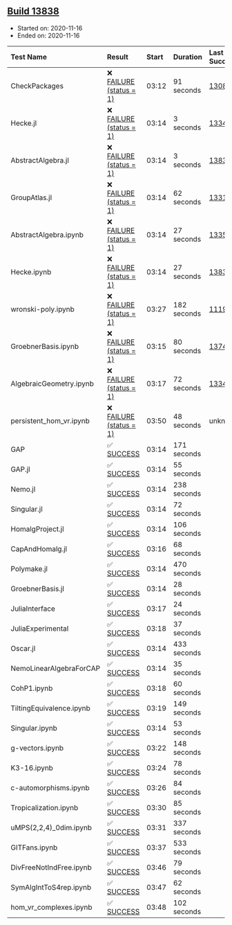 ## [Build 13838](https://oscarci.mathematik.uni-kl.de/job/oscar/13838/)

* Started on: 2020-11-16
* Ended on: 2020-11-16

| Test Name    | Result | Start | Duration | Last Success | First Failure |
|:-------------|:-------|:------|:---------|:-------------|:--------------|
| CheckPackages | ❌ [FAILURE (status = 1)](https://oscarci.mathematik.uni-kl.de/job/oscar/13838/artifact/logs/build-13838/CheckPackages.log) | 03:12 | 91 seconds | [13085](https://oscarci.mathematik.uni-kl.de/job/oscar/13085/) | [13086](https://oscarci.mathematik.uni-kl.de/job/oscar/13086/) |
| Hecke.jl | ❌ [FAILURE (status = 1)](https://oscarci.mathematik.uni-kl.de/job/oscar/13838/artifact/logs/build-13838/Hecke.jl.log) | 03:14 | 3 seconds | [13341](https://oscarci.mathematik.uni-kl.de/job/oscar/13341/) | [13342](https://oscarci.mathematik.uni-kl.de/job/oscar/13342/) |
| AbstractAlgebra.jl | ❌ [FAILURE (status = 1)](https://oscarci.mathematik.uni-kl.de/job/oscar/13838/artifact/logs/build-13838/AbstractAlgebra.jl.log) | 03:14 | 3 seconds | [13837](https://oscarci.mathematik.uni-kl.de/job/oscar/13837/) | [13838](https://oscarci.mathematik.uni-kl.de/job/oscar/13838/) |
| GroupAtlas.jl | ❌ [FAILURE (status = 1)](https://oscarci.mathematik.uni-kl.de/job/oscar/13838/artifact/logs/build-13838/GroupAtlas.jl.log) | 03:14 | 62 seconds | [13311](https://oscarci.mathematik.uni-kl.de/job/oscar/13311/) | [13312](https://oscarci.mathematik.uni-kl.de/job/oscar/13312/) |
| AbstractAlgebra.ipynb | ❌ [FAILURE (status = 1)](https://oscarci.mathematik.uni-kl.de/job/oscar/13838/artifact/logs/build-13838/AbstractAlgebra.ipynb.log) | 03:14 | 27 seconds | [13355](https://oscarci.mathematik.uni-kl.de/job/oscar/13355/) | [13356](https://oscarci.mathematik.uni-kl.de/job/oscar/13356/) |
| Hecke.ipynb | ❌ [FAILURE (status = 1)](https://oscarci.mathematik.uni-kl.de/job/oscar/13838/artifact/logs/build-13838/Hecke.ipynb.log) | 03:14 | 27 seconds | [13837](https://oscarci.mathematik.uni-kl.de/job/oscar/13837/) | [13838](https://oscarci.mathematik.uni-kl.de/job/oscar/13838/) |
| wronski-poly.ipynb | ❌ [FAILURE (status = 1)](https://oscarci.mathematik.uni-kl.de/job/oscar/13838/artifact/logs/build-13838/wronski-poly.ipynb.log) | 03:27 | 182 seconds | [11192](https://oscarci.mathematik.uni-kl.de/job/oscar/11192/) | [11193](https://oscarci.mathematik.uni-kl.de/job/oscar/11193/) |
| GroebnerBasis.ipynb | ❌ [FAILURE (status = 1)](https://oscarci.mathematik.uni-kl.de/job/oscar/13838/artifact/logs/build-13838/GroebnerBasis.ipynb.log) | 03:15 | 80 seconds | [13748](https://oscarci.mathematik.uni-kl.de/job/oscar/13748/) | [13749](https://oscarci.mathematik.uni-kl.de/job/oscar/13749/) |
| AlgebraicGeometry.ipynb | ❌ [FAILURE (status = 1)](https://oscarci.mathematik.uni-kl.de/job/oscar/13838/artifact/logs/build-13838/AlgebraicGeometry.ipynb.log) | 03:17 | 72 seconds | [13341](https://oscarci.mathematik.uni-kl.de/job/oscar/13341/) | [13342](https://oscarci.mathematik.uni-kl.de/job/oscar/13342/) |
| persistent_hom_vr.ipynb | ❌ [FAILURE (status = 1)](https://oscarci.mathematik.uni-kl.de/job/oscar/13838/artifact/logs/build-13838/persistent_hom_vr.ipynb.log) | 03:50 | 48 seconds | unknown | unknown |
| GAP | ✅ [SUCCESS](https://oscarci.mathematik.uni-kl.de/job/oscar/13838/artifact/logs/build-13838/GAP.log) | 03:14 | 171 seconds |  |  |
| GAP.jl | ✅ [SUCCESS](https://oscarci.mathematik.uni-kl.de/job/oscar/13838/artifact/logs/build-13838/GAP.jl.log) | 03:14 | 55 seconds |  |  |
| Nemo.jl | ✅ [SUCCESS](https://oscarci.mathematik.uni-kl.de/job/oscar/13838/artifact/logs/build-13838/Nemo.jl.log) | 03:14 | 238 seconds |  |  |
| Singular.jl | ✅ [SUCCESS](https://oscarci.mathematik.uni-kl.de/job/oscar/13838/artifact/logs/build-13838/Singular.jl.log) | 03:14 | 72 seconds |  |  |
| HomalgProject.jl | ✅ [SUCCESS](https://oscarci.mathematik.uni-kl.de/job/oscar/13838/artifact/logs/build-13838/HomalgProject.jl.log) | 03:14 | 106 seconds |  |  |
| CapAndHomalg.jl | ✅ [SUCCESS](https://oscarci.mathematik.uni-kl.de/job/oscar/13838/artifact/logs/build-13838/CapAndHomalg.jl.log) | 03:16 | 68 seconds |  |  |
| Polymake.jl | ✅ [SUCCESS](https://oscarci.mathematik.uni-kl.de/job/oscar/13838/artifact/logs/build-13838/Polymake.jl.log) | 03:14 | 470 seconds |  |  |
| GroebnerBasis.jl | ✅ [SUCCESS](https://oscarci.mathematik.uni-kl.de/job/oscar/13838/artifact/logs/build-13838/GroebnerBasis.jl.log) | 03:14 | 28 seconds |  |  |
| JuliaInterface | ✅ [SUCCESS](https://oscarci.mathematik.uni-kl.de/job/oscar/13838/artifact/logs/build-13838/JuliaInterface.log) | 03:17 | 24 seconds |  |  |
| JuliaExperimental | ✅ [SUCCESS](https://oscarci.mathematik.uni-kl.de/job/oscar/13838/artifact/logs/build-13838/JuliaExperimental.log) | 03:18 | 37 seconds |  |  |
| Oscar.jl | ✅ [SUCCESS](https://oscarci.mathematik.uni-kl.de/job/oscar/13838/artifact/logs/build-13838/Oscar.jl.log) | 03:14 | 433 seconds |  |  |
| NemoLinearAlgebraForCAP | ✅ [SUCCESS](https://oscarci.mathematik.uni-kl.de/job/oscar/13838/artifact/logs/build-13838/NemoLinearAlgebraForCAP.log) | 03:14 | 35 seconds |  |  |
| CohP1.ipynb | ✅ [SUCCESS](https://oscarci.mathematik.uni-kl.de/job/oscar/13838/artifact/logs/build-13838/CohP1.ipynb.log) | 03:18 | 60 seconds |  |  |
| TiltingEquivalence.ipynb | ✅ [SUCCESS](https://oscarci.mathematik.uni-kl.de/job/oscar/13838/artifact/logs/build-13838/TiltingEquivalence.ipynb.log) | 03:19 | 149 seconds |  |  |
| Singular.ipynb | ✅ [SUCCESS](https://oscarci.mathematik.uni-kl.de/job/oscar/13838/artifact/logs/build-13838/Singular.ipynb.log) | 03:14 | 53 seconds |  |  |
| g-vectors.ipynb | ✅ [SUCCESS](https://oscarci.mathematik.uni-kl.de/job/oscar/13838/artifact/logs/build-13838/g-vectors.ipynb.log) | 03:22 | 148 seconds |  |  |
| K3-16.ipynb | ✅ [SUCCESS](https://oscarci.mathematik.uni-kl.de/job/oscar/13838/artifact/logs/build-13838/K3-16.ipynb.log) | 03:24 | 78 seconds |  |  |
| c-automorphisms.ipynb | ✅ [SUCCESS](https://oscarci.mathematik.uni-kl.de/job/oscar/13838/artifact/logs/build-13838/c-automorphisms.ipynb.log) | 03:26 | 84 seconds |  |  |
| Tropicalization.ipynb | ✅ [SUCCESS](https://oscarci.mathematik.uni-kl.de/job/oscar/13838/artifact/logs/build-13838/Tropicalization.ipynb.log) | 03:30 | 85 seconds |  |  |
| uMPS(2,2,4)_0dim.ipynb | ✅ [SUCCESS](https://oscarci.mathematik.uni-kl.de/job/oscar/13838/artifact/logs/build-13838/uMPS-2-2-4-_0dim.ipynb.log) | 03:31 | 337 seconds |  |  |
| GITFans.ipynb | ✅ [SUCCESS](https://oscarci.mathematik.uni-kl.de/job/oscar/13838/artifact/logs/build-13838/GITFans.ipynb.log) | 03:37 | 533 seconds |  |  |
| DivFreeNotIndFree.ipynb | ✅ [SUCCESS](https://oscarci.mathematik.uni-kl.de/job/oscar/13838/artifact/logs/build-13838/DivFreeNotIndFree.ipynb.log) | 03:46 | 79 seconds |  |  |
| SymAlgIntToS4rep.ipynb | ✅ [SUCCESS](https://oscarci.mathematik.uni-kl.de/job/oscar/13838/artifact/logs/build-13838/SymAlgIntToS4rep.ipynb.log) | 03:47 | 62 seconds |  |  |
| hom_vr_complexes.ipynb | ✅ [SUCCESS](https://oscarci.mathematik.uni-kl.de/job/oscar/13838/artifact/logs/build-13838/hom_vr_complexes.ipynb.log) | 03:48 | 102 seconds |  |  |
